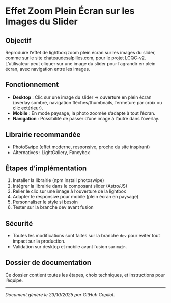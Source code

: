 # Effet Zoom Plein Écran sur les Images du Slider

## Objectif
Reproduire l’effet de lightbox/zoom plein écran sur les images du slider, comme sur le site chateaudesalpilles.com, pour le projet LCQC-v2. L’utilisateur peut cliquer sur une image du slider pour l’agrandir en plein écran, avec navigation entre les images.

## Fonctionnement
- **Desktop** : Clic sur une image du slider → ouverture en plein écran (overlay sombre, navigation flèches/thumbnails, fermeture par croix ou clic extérieur).
- **Mobile** : En mode paysage, la photo zoomée s’adapte à tout l’écran.
- **Navigation** : Possibilité de passer d’une image à l’autre dans l’overlay.

## Librairie recommandée
- [PhotoSwipe](https://photoswipe.com/) (effet moderne, responsive, proche du site inspirant)
- Alternatives : LightGallery, Fancybox

## Étapes d’implémentation
1. Installer la librairie (npm install photoswipe)
2. Intégrer la librairie dans le composant slider (Astro/JS)
3. Relier le clic sur une image à l’ouverture de la lightbox
4. Adapter le responsive pour mobile (plein écran en paysage)
5. Personnaliser le style si besoin
6. Tester sur la branche dev avant fusion

## Sécurité
- Toutes les modifications sont faites sur la branche `dev` pour éviter tout impact sur la production.
- Validation sur desktop et mobile avant fusion sur `main`.

## Dossier de documentation
Ce dossier contient toutes les étapes, choix techniques, et instructions pour l’équipe.

---

*Document généré le 23/10/2025 par GitHub Copilot.*

